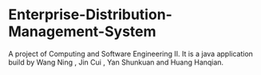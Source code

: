 # Enterprise-Distribution-Management-System
A project of Computing and Software Engineering II.
It is a java application build by Wang Ning , Jin Cui , Yan Shunkuan and Huang Hanqian.

